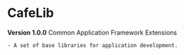 # CafeLib


**Version 1.0.0**
Common Application Framework Extensions

    - A set of base libraries for application development.